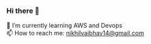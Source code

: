 ### Hi there 👋
🌱 I’m currently learning AWS and Devops <br>
📫 How to reach me: nikhilvaibhav14@gmail.com
<!--
**Nikhilvaibhav14/Nikhilvaibhav14** is a ✨ _special_ ✨ repository because its `README.md` (this file) appears on your GitHub profile.

Here are some ideas to get you started:

- 🔭 I’m currently working on ...
- 🌱 I’m currently learning ...
- 👯 I’m looking to collaborate on ...
- 🤔 I’m looking for help with ...
- 💬 Ask me about ...
- 📫 How to reach me: ...
- 😄 Pronouns: ...
- ⚡ Fun fact: ...
-->
